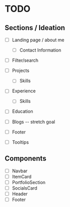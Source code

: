 # TODO

## Sections / Ideation

- [ ] Landing page / about me
  - [ ] Contact Information
- [ ] Filter/search
- [ ] Projects
    - [ ] Skills
- [ ] Experience
    - [ ] Skills
- [ ] Education
- [ ] Blogs -- stretch goal
- [ ] Footer
- [ ] Tooltips



## Components

- [ ] Navbar
- [ ] ItemCard
- [ ] PortfolioSection
- [ ] SocialsCard
- [ ] Header
- [ ] Footer
